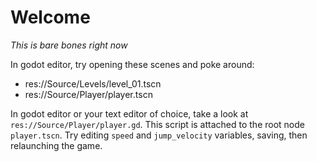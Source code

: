 # Welcome

*This is bare bones right now*

In godot editor, try opening these scenes and poke around: 

* res://Source/Levels/level_01.tscn
* res://Source/Player/player.tscn

In godot editor or your text editor of choice, take a look at `res://Source/Player/player.gd`. This script is attached to the root node `player.tscn`. Try editing `speed` and `jump_velocity` variables, saving, then relaunching the game.

